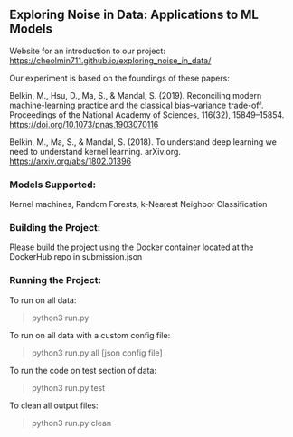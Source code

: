 ## Exploring Noise in Data: Applications to ML Models

Website for an introduction to our project:
https://cheolmin711.github.io/exploring_noise_in_data/

Our experiment is based on the foundings of these papers:

Belkin, M., Hsu, D., Ma, S., & Mandal, S. (2019). Reconciling modern machine-learning practice and the classical bias–variance trade-off. Proceedings of the National Academy of Sciences, 116(32), 15849–15854. https://doi.org/10.1073/pnas.1903070116

Belkin, M., Ma, S., & Mandal, S. (2018). To understand deep learning we need to understand kernel learning. arXiv.org. https://arxiv.org/abs/1802.01396

### Models Supported:
Kernel machines, Random Forests, k-Nearest Neighbor Classification

### Building the Project:
Please build the project using the Docker container located at the DockerHub repo in submission.json

### Running the Project:
To run on all data:
> python3 run.py

To run on all data with a custom config file:
> python3 run.py all [json config file]

To run the code on test section of data:
> python3 run.py test

To clean all output files:
> python3 run.py clean

